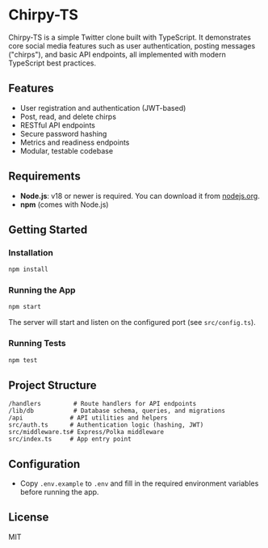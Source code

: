 # Chirpy-TS

Chirpy-TS is a simple Twitter clone built with TypeScript. It demonstrates core social media features such as user authentication, posting messages ("chirps"), and basic API endpoints, all implemented with modern TypeScript best practices.

## Features
- User registration and authentication (JWT-based)
- Post, read, and delete chirps
- RESTful API endpoints
- Secure password hashing
- Metrics and readiness endpoints
- Modular, testable codebase

## Requirements
- **Node.js**: v18 or newer is required. You can download it from [nodejs.org](https://nodejs.org/).
- **npm** (comes with Node.js)

## Getting Started

### Installation
```sh
npm install
```

### Running the App
```sh
npm start
```

The server will start and listen on the configured port (see `src/config.ts`).

### Running Tests
```sh
npm test
```

## Project Structure
```
/handlers         # Route handlers for API endpoints
/lib/db           # Database schema, queries, and migrations
/api             # API utilities and helpers
src/auth.ts      # Authentication logic (hashing, JWT)
src/middleware.ts# Express/Polka middleware
src/index.ts     # App entry point
```

## Configuration
- Copy `.env.example` to `.env` and fill in the required environment variables before running the app.

## License
MIT
